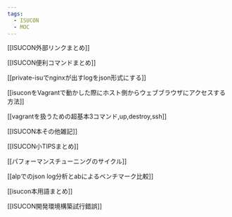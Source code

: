 ```yaml
---
tags:
  - ISUCON
  - MOC
---
```

[[ISUCON外部リンクまとめ]]

[[ISUCON便利コマンドまとめ]]

[[private-isuでnginxが出すlogをjson形式にする]]

[[isuconをVagrantで動かした際にホスト側からウェブブラウザにアクセスする方法]]

[[vagrantを扱うための超基本3コマンド,up,destroy,ssh]]

[[ISUCON本その他雑記]]

[[ISUCON小TIPSまとめ]]

[[パフォーマンスチューニングのサイクル]]

[[alpでのjson log分析とabによるベンチマーク比較]]

[[isucon本用語まとめ]]

[[ISUCON開発環境構築試行錯誤]]